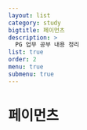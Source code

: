 ```yaml
---
layout: list
category: study
bigtitle: 페이먼츠
description: >
  PG 업무 공부 내용 정리
list: true
order: 2
menu: true
submenu: true
---
```

# 페이먼츠



